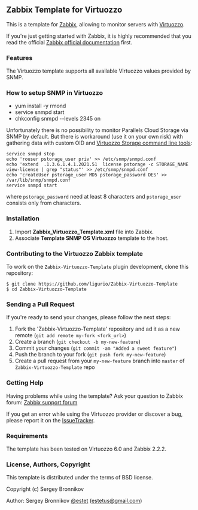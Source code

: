 ## Zabbix Template for Virtuozzo

This is a template for [Zabbix](http://www.zabbix.com/),
allowing to monitor servers with [Virtuozzo](http://www.odin.com/products/virtuozzo/).

If you're just getting started with Zabbix, it is highly recommended that you
read the official [Zabbix official documentation](https://www.zabbix.com/documentation/2.2/manual) first.

### Features
The Virtuozzo template supports all available Virtuozzo values provided by SNMP.

### How to setup SNMP in Virtuozzo

* yum install -y rmond
* service snmpd start
* chkconfig snmpd --levels 2345 on

Unfortunately there is no possibility to monitor Parallels Cloud Storage
via SNMP by default. But there is workaround (use it on your own risk)
with gathering data with custom OID and
[Virtuozzo Storage command line tools](http://www.odin.com/products/virtuozzo/):

```
service snmpd stop
echo 'rouser pstorage_user priv' >> /etc/snmp/snmpd.conf
echo 'extend  .1.3.6.1.4.1.2021.51  license pstorage -c STORAGE_NAME view-license | grep "status"' >> /etc/snmp/snmpd.conf
echo 'createUser pstorage_user MD5 pstorage_password DES' >> /var/lib/snmp/snmpd.conf
service snmpd start 
```

where `pstorage_password` need at least 8 characters and
`pstorage_user` consists only from characters.

### Installation

1. Import **Zabbix_Virtuozzo_Template.xml** file into Zabbix.
2. Associate **Template SNMP OS Virtuozzo** template to the host.

### Contributing to the Virtuozzo Zabbix template

To work on the `Zabbix-Virtuozzo-Template` plugin development, clone this repository:

```
$ git clone https://github.com/ligurio/Zabbix-Virtuozzo-Template
$ cd Zabbix-Virtuozzo-Template
```

### Sending a Pull Request
If you're ready to send your changes, please follow the next steps:

1. Fork the 'Zabbix-Virtuozzo-Template' repository and ad it as a new remote (`git add
remote my-fork <fork_url>`)
2. Create a branch (`git checkout -b my-new-feature`)
3. Commit your changes (`git commit -am "Added a sweet feature"`)
4. Push the branch to your fork (`git push fork my-new-feature`)
5. Create a pull request from your `my-new-feature` branch into `master` of
`Zabbix-Virtuozzo-Template` repo

### Getting Help
Having problems while using the template? Ask your question to Zabbix forum:
[Zabbix support forum](https://www.zabbix.com/forum/)

If you get an error while using the Virtuozzo provider or discover a bug,
please report it on the [IssueTracker](https://github.com/ligurio/Zabbix-Virtuozzo-Template).

### Requirements

The template has been tested on Virtuozzo 6.0 and Zabbix 2.2.2.


### License, Authors, Copyright

This template is distributed under the terms of BSD license.

Copyright (c) Sergey Bronnikov

Author: Sergey Bronnikov [@estet](https://twitter.com/estet) (estetus@gmail.com)

